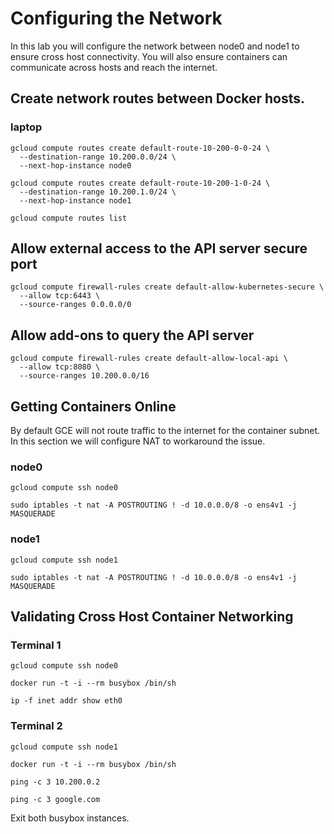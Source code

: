 # Configuring the Network

In this lab you will configure the network between node0 and node1 to ensure cross host connectivity. You will also ensure containers can communicate across hosts and reach the internet.

## Create network routes between Docker hosts.

### laptop

```
gcloud compute routes create default-route-10-200-0-0-24 \
  --destination-range 10.200.0.0/24 \
  --next-hop-instance node0
```
```
gcloud compute routes create default-route-10-200-1-0-24 \
  --destination-range 10.200.1.0/24 \
  --next-hop-instance node1
```

```
gcloud compute routes list
```

## Allow external access to the API server secure port

```
gcloud compute firewall-rules create default-allow-kubernetes-secure \
  --allow tcp:6443 \
  --source-ranges 0.0.0.0/0
``` 

## Allow add-ons to query the API server

```
gcloud compute firewall-rules create default-allow-local-api \
  --allow tcp:8080 \
  --source-ranges 10.200.0.0/16
```


## Getting Containers Online

By default GCE will not route traffic to the internet for the container subnet. In this section we will configure NAT to workaround the issue.

### node0

```
gcloud compute ssh node0
```

```
sudo iptables -t nat -A POSTROUTING ! -d 10.0.0.0/8 -o ens4v1 -j MASQUERADE
```

### node1

```
gcloud compute ssh node1
```

```
sudo iptables -t nat -A POSTROUTING ! -d 10.0.0.0/8 -o ens4v1 -j MASQUERADE
```

## Validating Cross Host Container Networking

### Terminal 1

```
gcloud compute ssh node0
```
```
docker run -t -i --rm busybox /bin/sh
```

```
ip -f inet addr show eth0
```

### Terminal 2

```
gcloud compute ssh node1
```

```
docker run -t -i --rm busybox /bin/sh
```

```
ping -c 3 10.200.0.2
```

```
ping -c 3 google.com
```

Exit both busybox instances.
